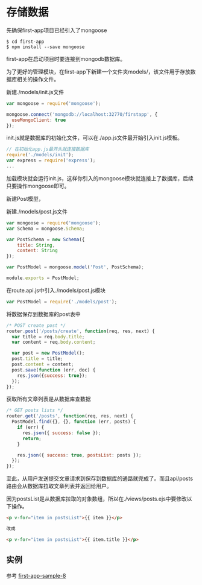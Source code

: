 # 存储数据

先确保first-app项目已经引入了mongoose

```
$ cd first-app
$ npm install --save mongoose
```

first-app在启动项目时要连接到mongodb数据库。

为了更好的管理模块，在first-app下新建一个文件夹models/，该文件用于存放数据库相关的操作文件。

新建./models/init.js文件

```js
var mongoose = require('mongoose');

mongoose.connect('mongodb://localhost:32770/firstapp', {
  useMongoClient: true
});
```

init.js就是数据库的初始化文件，可以在./app.js文件最开始引入init.js模板。

```js
// 在初始化app.js最开头就连接数据库
require('./models/init');
var express = require('express');
...
```

加载模块就会运行init.js，这样你引入的mongoose模块就连接上了数据库，后续只要操作mongoose即可。

新建Post模型，

新建./models/post.js文件

```js
var mongoose = require('mongoose');
var Schema = mongoose.Schema;

var PostSchema = new Schema({
    title: String,
    content: String
});

var PostModel = mongoose.model('Post', PostSchema);

module.exports = PostModel;
```

在route.api.js中引入./models/post.js模块

```js
var PostModel = require('./models/post');
```

将数据保存到数据库的post表中

```js
/* POST create post */
router.post('/posts/create', function(req, res, next) {
  var title = req.body.title;
  var content = req.body.content;

  var post = new PostModel();
  post.title = title;
  post.content = content;
  post.save(function (err, doc) {
    res.json({success: true});
  });
});
```

获取所有文章列表是从数据库查数据

```js
/* GET posts lists */
router.get('/posts', function(req, res, next) {
  PostModel.find({}, {}, function (err, posts) {
    if (err) {
      res.json({ success: false });
      return;
    }

    res.json({ success: true, postsList: posts });
  });
});
```

至此，从用户发送提交文章请求到保存到数据库的通路就完成了。而且api/posts路由会从数据库拉取文章列表并返回给用户。

因为postsList是从数据库拉取的对象数组，所以在./views/posts.ejs中要修改以下操作。

```html
<p v-for="item in postsList">{{ item }}</p>

改成

<p v-for="item in postsList">{{ item.title }}</p>
```

## 实例

参考 [first-app-sample-8](https://github.com/xugy0926/learn-webapp-sample/tree/master/first-app-sample-8)

